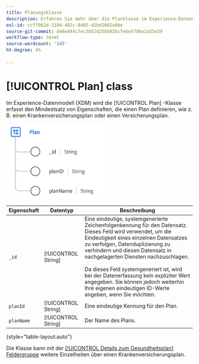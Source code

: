```yaml
---
title: Planungsklasse
description: Erfahren Sie mehr über die Planklasse im Experience-Datenmodell (XDM).
exl-id: ccff962d-3104-482c-8d65-d2bd2602a9be
source-git-commit: de8e944cfec3b52d25bb02bcfebe57d6a2a35e39
workflow-type: tm+mt
source-wordcount: '145'
ht-degree: 4%

---
```


# [!UICONTROL Plan] class

Im Experience-Datenmodell (XDM) wird die [!UICONTROL Plan] -Klasse erfasst den Mindestsatz von Eigenschaften, die einen Plan definieren, wie z. B. einen Krankenversicherungsplan oder einen Versicherungsplan.

![Klassenstruktur](../images/classes/plan.png)

| Eigenschaft | Datentyp | Beschreibung |
| --- | --- | --- |
| `_id` | [!UICONTROL String] | Eine eindeutige, systemgenerierte Zeichenfolgenkennung für den Datensatz. Dieses Feld wird verwendet, um die Eindeutigkeit eines einzelnen Datensatzes zu verfolgen, Datenduplizierung zu verhindern und diesen Datensatz in nachgelagerten Diensten nachzuschlagen.<br><br>Da dieses Feld systemgeneriert ist, wird bei der Datenerfassung kein expliziter Wert angegeben. Sie können jedoch weiterhin Ihre eigenen eindeutigen ID-Werte angeben, wenn Sie möchten. |
| `planId` | [!UICONTROL String] | Eine eindeutige Kennung für den Plan. |
| `planName` | [!UICONTROL String] | Der Name des Plans. |

{style="table-layout:auto"}

Die Klasse kann mit der [[!UICONTROL Details zum Gesundheitsplan] Feldergruppe](../field-groups/plan/healthcare-plan-details.md) weitere Einzelheiten über einen Krankenversicherungsplan.
